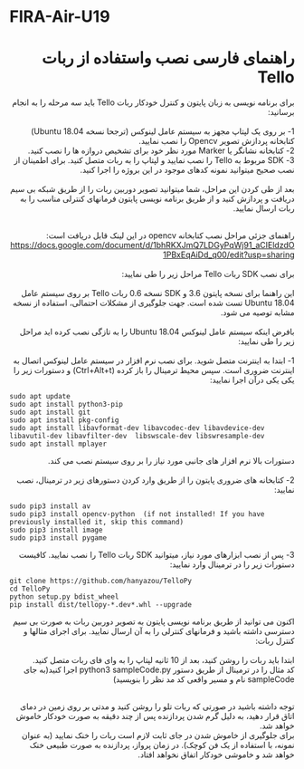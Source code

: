 # FIRA-Air-U19


# <div dir="rtl">راهنمای فارسی نصب واستفاده از ربات Tello</div>

<div dir="rtl">
  برای برنامه نویسی به زبان پایتون و کنترل خودکار ربات Tello باید سه مرحله را به انجام برسانید:
<br>
<br>
  1- بر روی یک لپتاپ مجهز به سیستم عامل لینوکس (ترجحا نسخه Ubuntu 18.04) کتابخانه پردازش تصویر Opencv را نصب نمایید.
<br>
2- کتابخانه نشانگر یا Marker مورد نظر خود برای تشخیص دروازه ها را نصب کنید.<br>
3- SDK مربوط به Tello را نصب نمایید و لپتاپ را به ربات متصل کنید. برای اطمینان از نصب صحیح میتوانید نمونه کدهای موجود در این بروژه را اجرا کنید. 
  <br>
  <br>
  بعد از طی کردن این مراحل، شما میتوانید تصویر دوربین ربات را از طریق شبکه بی سیم دریافت و پردازش کنید و از طریق برنامه نویسی پایتون فرمانهای کنترلی مناسب را به ربات ارسال نمایید.
  <br>
  <br>
  
  راهنمای جزئی مراحل نصب کتابخانه opencv در این لینک قابل دریافت است:
  <br>
  https://docs.google.com/document/d/1bhRKXJmQ7LDGyPqWj91_aCIEldzdO1PBxEqAiDd_q00/edit?usp=sharing
  <br>
  <br>
  برای نصب SDK ربات Tello مراحل زیر را طی نمایید:
  <br>
  <br>
این راهنما برای نسخه پایتون 3.6 و SDK نسخه 0.6 ربات Tello بر روی سیستم عامل Ubuntu 18.04 تست شده است. جهت جلوگیری از مشکلات احتمالی، استفاده از نسخه مشابه توصیه می شود.
<br>
<br>
بافرض اینکه سیستم عامل لینوکس Ubuntu 18.04  را به تازگی نصب کرده اید مراحل زیر را طی نمایید: 
<br>
<br>
1- ابتدا به اینترنت متصل شوید. برای نصب نرم افزار در سیستم عامل لینوکس اتصال به اینترنت ضروری است. سپس محیط ترمینال را باز کرده (Ctrl+Alt+t) و دستورات زیر را یکی یکی درآن اجرا نمایید:

</div>

```
sudo apt update
sudo apt install python3-pip
sudo apt install git
sudo apt install pkg-config
sudo apt install libavformat-dev libavcodec-dev libavdevice-dev libavutil-dev libavfilter-dev  libswscale-dev libswresample-dev
sudo apt install mplayer
```

<div dir="rtl">
  دستورات بالا نرم افزار های جانبی مورد نیاز را بر روی سیستم نصب می کند.
  <br>
  <br>
  2- کتابخانه های ضروری پایتون را از طریق وارد کردن دستورهای زیر در ترمینال، نصب نمایید: 
</div>

```
sudo pip3 install av
sudo pip3 install opencv-python  (if not installed! If you have previously installed it, skip this command)
sudo pip3 install image
sudo pip3 install pygame
```

<div dir="rtl">
 3-  پس از نصب ابزارهای مورد نیاز، میتوانید SDK ربات Tello را نصب نمایید. کافیست دستورات زیر را در ترمینال وارد نمایید:
</div>

```
git clone https://github.com/hanyazou/TelloPy
cd TelloPy
python setup.py bdist_wheel
pip install dist/tellopy-*.dev*.whl --upgrade
```

<div dir="rtl">
  اکنون می توانید از طریق برنامه نویسی پایتون به تصویر دوربین ربات به صورت بی سیم دسترسی داشته باشید و فرمانهای کنترلی را به آن ارسال نمایید. برای اجرای مثالها و کنترل ربات:
  <br>
  <br>
  ابتدا باید ربات را روشن کنید، بعد از 10 ثانیه لپتاپ را به وای فای ربات متصل کنید.
  <br>
  کد مثال را در ترمینال از طریق دستور python3 sampleCode.py اجرا کنید(به جای sampleCode نام و مسیر واقعی کد مد نظر را بنویسید)
  <br>
  <br>
  
  توجه داشته باشید در صورتی که ربات تلو را روشن کنید و مدتی بر روی زمین در دمای اتاق قرار دهید، به دلیل گرم شدن پردازنده پس از چند دقیقه به صورت خودکار خاموش خواهد شد.
  <br>
  برای جلوگیری از خاموش شدن در جای ثابت لازم است ربات را خنک نمایید (به عنوان نمونه، با استفاده از یک فن کوچک). در زمان پرواز، پردازنده به صورت طبیعی خنک خواهد شد و خاموشی خودکار اتفاق نخواهد افتاد.
</div>
